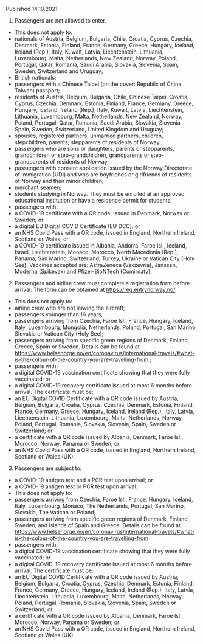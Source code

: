 Published 14.10.2021
1. Passengers are not allowed to enter.
- This does not apply to:
- nationals of Austria, Belgium, Bulgaria, Chile, Croatia, Cyprus, Czechia, Denmark, Estonia, Finland, France, Germany, Greece, Hungary, Iceland, Ireland (Rep.), Italy, Kuwait, Latvia, Liechtenstein, Lithuania, Luxembourg, Malta, Netherlands, New Zealand, Norway, Poland, Portugal, Qatar, Romania, Saudi Arabia, Slovakia, Slovenia, Spain, Sweden, Switzerland and Uruguay;
- British nationals;
- passengers with a Chinese Taipei (on the cover: Republic of China Taiwan) passport;
- residents of Austria, Belgium, Bulgaria, Chile, Chinese Taipei, Croatia, Cyprus, Czechia, Denmark, Estonia, Finland, France, Germany, Greece, Hungary, Iceland, Ireland (Rep.), Italy, Kuwait, Latvia, Liechtenstein, Lithuania, Luxembourg, Malta, Netherlands, New Zealand, Norway, Poland, Portugal, Qatar, Romania, Saudi Arabia, Slovakia, Slovenia, Spain, Sweden, Switzerland, United Kingdom and Uruguay;
- spouses, registered partners, unmarried partners, children, stepchildren, parents, stepparents of residents of Norway;
- passengers who are sons or daughters, parents or stepparents, grandchildren or step-grandchildren, grandparents or step-grandparents of residents of Norway;
- passengers with consent application issued by the Norway Directorate of Immigration (UDI) and who are boyfriends or girlfriends of residents of Norway and their minor children;
- merchant seamen;
- students studying in Norway. They must be enrolled at an approved educational institution or have a residence permit for students;
- passengers with:
- a COVID-19 certificate with a QR code, issued in Denmark, Norway or Sweden; or
- a digital EU Digital COVID Certificate (EU DCC); or
- an NHS Covid Pass with a QR code, issued in England, Northern Ireland, Scotland or Wales; or
- a COVID-19 certificate issued in Albania, Andorra, Faroe Isl., Iceland, Israel, Liechtenstein, Monaco, Morocco, North Macedonia (Rep.), Panama, San Marino, Switzerland, Turkey, Ukraine or Vatican City (Holy See). Vaccines accepted are: AstraZeneca (Vaxzevria), Janssen, Moderna (Spikevax) and Pfizer-BioNTech (Comirnaty).
2. Passengers and airline crew must complete a registration form before arrival. The form can be obtained at <a href="https://reg.entrynorway.no/">https://reg.entrynorway.no/</a>
- This does not apply to:
- airline crew who are not leaving the aircraft;
- passengers younger than 16 years;
- passengers arriving from Czechia, Faroe Isl., France, Hungary, Iceland, Italy, Luxembourg, Mongolia, Netherlands, Poland, Portugal, San Marino, Slovakia or Vatican City (Holy See);
- passengers arriving from specific green regions of Denmark, Finland, Greece, Spain or Sweden. Details can be found at <a href="https://www.helsenorge.no/en/coronavirus/international-travels/#what-is-the-colour-of-the-country-you-are-travelling-from">https://www.helsenorge.no/en/coronavirus/international-travels/#what-is-the-colour-of-the-country-you-are-travelling-from</a> ;
- passengers with:
- a digital COVID-19 vaccination certificate showing that they were fully vaccinated; or
- a digital COVID-19 recovery certificate issued at most 6 months before arrival.
The certificate must be:
- an EU Digital COVID Certificate with a QR code issued by Austria, Belgium, Bulgaria, Croatia, Cyprus, Czechia, Denmark, Estonia, Finland, France, Germany, Greece, Hungary, Iceland, Ireland (Rep.), Italy, Latvia, Liechtenstein, Lithuania, Luxembourg, Malta, Netherlands, Norway, Poland, Portugal, Romania, Slovakia, Slovenia, Spain, Sweden or Switzerland; or
- a certificate with a QR code issued by Albania, Denmark, Faroe Isl., Morocco, Norway, Panama or Sweden; or
- an NHS Covid Pass with a QR code, issued in England, Northern Ireland, Scotland or Wales (UK).
3. Passengers are subject to:
- a COVID-19 antigen test and a PCR test upon arrival; or
- a COVID-19 antigen test or PCR test upon arrival.
- This does not apply to:
- passengers arriving from Czechia, Faroe Isl., France, Hungary, Iceland, Italy, Luxembourg, Monaco, The Netherlands, Portugal, San Marino, Slovakia, The Vatican or Poland;
- passengers arriving from specific green regions of Denmark, Finland, Sweden, and islands of Spain and Greece. Details can be found at <a href="https://www.helsenorge.no/en/coronavirus/international-travels/#what-is-the-colour-of-the-country-you-are-travelling-from">https://www.helsenorge.no/en/coronavirus/international-travels/#what-is-the-colour-of-the-country-you-are-travelling-from</a>
- passengers with:
- a digital COVID-19 vaccination certificate showing that they were fully vaccinated; or
- a digital COVID-19 recovery certificate issued at most 6 months before arrival.
The certificate must be:
- an EU Digital COVID Certificate with a QR code issued by Austria, Belgium, Bulgaria, Croatia, Cyprus, Czechia, Denmark, Estonia, Finland, France, Germany, Greece, Hungary, Iceland, Ireland (Rep.), Italy, Latvia, Liechtenstein, Lithuania, Luxembourg, Malta, Netherlands, Norway, Poland, Portugal, Romania, Slovakia, Slovenia, Spain, Sweden or Switzerland; or
- a certificate with a QR code issued by Albania, Denmark, Faroe Isl., Morocco, Norway, Panama or Sweden; or
- an NHS Covid Pass with a QR code, issued in England, Northern Ireland, Scotland or Wales (UK).